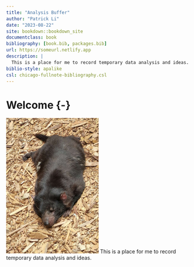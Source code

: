 ```yaml
--- 
title: "Analysis Buffer"
author: "Patrick Li"
date: "2023-08-22"
site: bookdown::bookdown_site
documentclass: book
bibliography: [book.bib, packages.bib]
url: https://someurl.netlify.app
description: |
  This is a place for me to record temporary data analysis and ideas.
biblio-style: apalike
csl: chicago-fullnote-bibliography.csl
---
```


# Welcome {-}


<a href = "javascript:window.location.reload(true)"><img src="images/cover.jpeg" width="250" height="366" class="cover" /></a> This is a place for me to record temporary data analysis and ideas.

<br>

<br>

<br>

<br>

<br>

<br>

<br>

